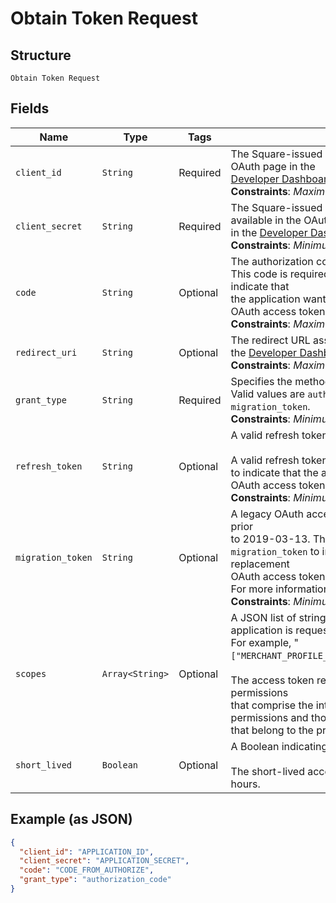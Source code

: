 
# Obtain Token Request

## Structure

`Obtain Token Request`

## Fields

| Name | Type | Tags | Description |
|  --- | --- | --- | --- |
| `client_id` | `String` | Required | The Square-issued ID of your application, which is available in the OAuth page in the<br>[Developer Dashboard](../../https://developer.squareup.com/apps).<br>**Constraints**: *Maximum Length*: `191` |
| `client_secret` | `String` | Required | The Square-issued application secret for your application, which is available in the OAuth page<br>in the [Developer Dashboard](../../https://developer.squareup.com/apps).<br>**Constraints**: *Minimum Length*: `2`, *Maximum Length*: `1024` |
| `code` | `String` | Optional | The authorization code to exchange.<br>This code is required if `grant_type` is set to `authorization_code` to indicate that<br>the application wants to exchange an authorization code for an OAuth access token.<br>**Constraints**: *Maximum Length*: `191` |
| `redirect_uri` | `String` | Optional | The redirect URL assigned in the OAuth page for your application in the [Developer Dashboard](../../https://developer.squareup.com/apps).<br>**Constraints**: *Maximum Length*: `2048` |
| `grant_type` | `String` | Required | Specifies the method to request an OAuth access token.<br>Valid values are `authorization_code`, `refresh_token`, and `migration_token`.<br>**Constraints**: *Minimum Length*: `10`, *Maximum Length*: `20` |
| `refresh_token` | `String` | Optional | A valid refresh token for generating a new OAuth access token.<br><br>A valid refresh token is required if `grant_type` is set to `refresh_token`<br>to indicate that the application wants a replacement for an expired OAuth access token.<br>**Constraints**: *Minimum Length*: `2`, *Maximum Length*: `1024` |
| `migration_token` | `String` | Optional | A legacy OAuth access token obtained using a Connect API version prior<br>to 2019-03-13. This parameter is required if `grant_type` is set to<br>`migration_token` to indicate that the application wants to get a replacement<br>OAuth access token. The response also returns a refresh token.<br>For more information, see [Migrate to Using Refresh Tokens](../../https://developer.squareup.com/docs/oauth-api/migrate-to-refresh-tokens).<br>**Constraints**: *Minimum Length*: `2`, *Maximum Length*: `1024` |
| `scopes` | `Array<String>` | Optional | A JSON list of strings representing the permissions that the application is requesting.<br>For example, "`["MERCHANT_PROFILE_READ","PAYMENTS_READ","BANK_ACCOUNTS_READ"]`".<br><br>The access token returned in the response is granted the permissions<br>that comprise the intersection between the requested list of permissions and those<br>that belong to the provided refresh token. |
| `short_lived` | `Boolean` | Optional | A Boolean indicating a request for a short-lived access token.<br><br>The short-lived access token returned in the response expires in 24 hours. |

## Example (as JSON)

```json
{
  "client_id": "APPLICATION_ID",
  "client_secret": "APPLICATION_SECRET",
  "code": "CODE_FROM_AUTHORIZE",
  "grant_type": "authorization_code"
}
```


